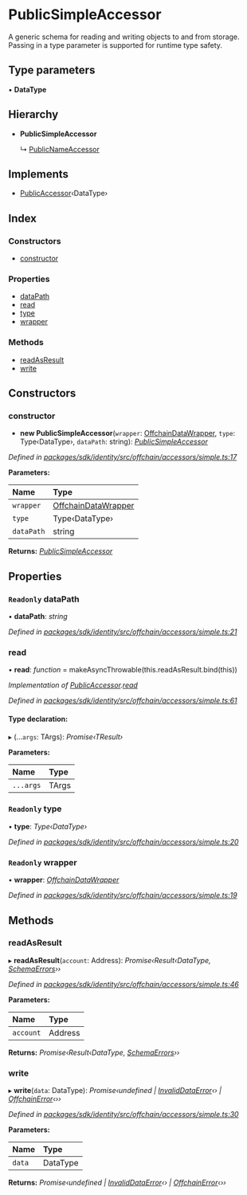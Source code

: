 # PublicSimpleAccessor

A generic schema for reading and writing objects to and from storage. Passing in a type parameter is supported for runtime type safety.

## Type parameters

▪ **DataType**

## Hierarchy

* **PublicSimpleAccessor**

  ↳ [PublicNameAccessor](_offchain_accessors_name_.publicnameaccessor.md)

## Implements

* [PublicAccessor](../interfaces/_offchain_accessors_interfaces_.publicaccessor.md)‹DataType›

## Index

### Constructors

* [constructor](_offchain_accessors_simple_.publicsimpleaccessor.md#constructor)

### Properties

* [dataPath](_offchain_accessors_simple_.publicsimpleaccessor.md#readonly-datapath)
* [read](_offchain_accessors_simple_.publicsimpleaccessor.md#read)
* [type](_offchain_accessors_simple_.publicsimpleaccessor.md#readonly-type)
* [wrapper](_offchain_accessors_simple_.publicsimpleaccessor.md#readonly-wrapper)

### Methods

* [readAsResult](_offchain_accessors_simple_.publicsimpleaccessor.md#readasresult)
* [write](_offchain_accessors_simple_.publicsimpleaccessor.md#write)

## Constructors

### constructor

+ **new PublicSimpleAccessor**\(`wrapper`: [OffchainDataWrapper](_offchain_data_wrapper_.offchaindatawrapper.md), `type`: Type‹DataType›, `dataPath`: string\): [_PublicSimpleAccessor_](_offchain_accessors_simple_.publicsimpleaccessor.md)

_Defined in_ [_packages/sdk/identity/src/offchain/accessors/simple.ts:17_](https://github.com/celo-org/celo-monorepo/blob/master/packages/sdk/identity/src/offchain/accessors/simple.ts#L17)

**Parameters:**

| Name | Type |
| :--- | :--- |
| `wrapper` | [OffchainDataWrapper](_offchain_data_wrapper_.offchaindatawrapper.md) |
| `type` | Type‹DataType› |
| `dataPath` | string |

**Returns:** [_PublicSimpleAccessor_](_offchain_accessors_simple_.publicsimpleaccessor.md)

## Properties

### `Readonly` dataPath

• **dataPath**: _string_

_Defined in_ [_packages/sdk/identity/src/offchain/accessors/simple.ts:21_](https://github.com/celo-org/celo-monorepo/blob/master/packages/sdk/identity/src/offchain/accessors/simple.ts#L21)

### read

• **read**: _function_ = makeAsyncThrowable\(this.readAsResult.bind\(this\)\)

_Implementation of_ [_PublicAccessor_](../interfaces/_offchain_accessors_interfaces_.publicaccessor.md)_._[_read_](../interfaces/_offchain_accessors_interfaces_.publicaccessor.md#read)

_Defined in_ [_packages/sdk/identity/src/offchain/accessors/simple.ts:61_](https://github.com/celo-org/celo-monorepo/blob/master/packages/sdk/identity/src/offchain/accessors/simple.ts#L61)

#### Type declaration:

▸ \(...`args`: TArgs\): _Promise‹TResult›_

**Parameters:**

| Name | Type |
| :--- | :--- |
| `...args` | TArgs |

### `Readonly` type

• **type**: _Type‹DataType›_

_Defined in_ [_packages/sdk/identity/src/offchain/accessors/simple.ts:20_](https://github.com/celo-org/celo-monorepo/blob/master/packages/sdk/identity/src/offchain/accessors/simple.ts#L20)

### `Readonly` wrapper

• **wrapper**: [_OffchainDataWrapper_](_offchain_data_wrapper_.offchaindatawrapper.md)

_Defined in_ [_packages/sdk/identity/src/offchain/accessors/simple.ts:19_](https://github.com/celo-org/celo-monorepo/blob/master/packages/sdk/identity/src/offchain/accessors/simple.ts#L19)

## Methods

### readAsResult

▸ **readAsResult**\(`account`: Address\): _Promise‹Result‹DataType,_ [_SchemaErrors_](../modules/_offchain_accessors_errors_.md#schemaerrors)_››_

_Defined in_ [_packages/sdk/identity/src/offchain/accessors/simple.ts:46_](https://github.com/celo-org/celo-monorepo/blob/master/packages/sdk/identity/src/offchain/accessors/simple.ts#L46)

**Parameters:**

| Name | Type |
| :--- | :--- |
| `account` | Address |

**Returns:** _Promise‹Result‹DataType,_ [_SchemaErrors_](../modules/_offchain_accessors_errors_.md#schemaerrors)_››_

### write

▸ **write**\(`data`: DataType\): _Promise‹undefined \|_ [_InvalidDataError_](_offchain_accessors_errors_.invaliddataerror.md)_‹› \|_ [_OffchainError_](_offchain_accessors_errors_.offchainerror.md)_‹››_

_Defined in_ [_packages/sdk/identity/src/offchain/accessors/simple.ts:30_](https://github.com/celo-org/celo-monorepo/blob/master/packages/sdk/identity/src/offchain/accessors/simple.ts#L30)

**Parameters:**

| Name | Type |
| :--- | :--- |
| `data` | DataType |

**Returns:** _Promise‹undefined \|_ [_InvalidDataError_](_offchain_accessors_errors_.invaliddataerror.md)_‹› \|_ [_OffchainError_](_offchain_accessors_errors_.offchainerror.md)_‹››_


